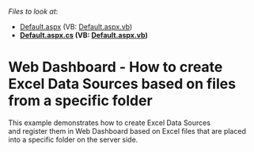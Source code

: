 <!-- default file list -->
*Files to look at*:

* [Default.aspx](./CS/WebDesignerExcelDataSource/Default.aspx) (VB: [Default.aspx.vb](./VB/WebDesignerExcelDataSource/Default.aspx.vb))
* **[Default.aspx.cs](./CS/WebDesignerExcelDataSource/Default.aspx.cs) (VB: [Default.aspx.vb](./VB/WebDesignerExcelDataSource/Default.aspx.vb))**
<!-- default file list end -->
# Web Dashboard - How to create Excel Data Sources based on files from a specific folder


This example demonstrates how to create Excel Data Sources and register them in Web Dashboard based on Excel files that are placed into a specific folder on the server side.

<br/>


